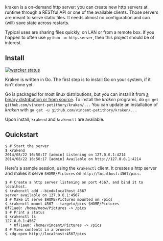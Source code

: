 kraken is a on-demand http server: you can create new http servers at runtime through a RESTful API or one of the available clients.
Those servers are meant to serve static files.
It needs almost no configuration and can (will) save state across restarts.

Typical uses are sharing files quickly, on LAN or from a remote box.
If you happen to often use `python -m http.server`, then this project should be of interest.

## Install
[![wercker status](https://app.wercker.com/status/0f6deadcf557ed3791b25a723f908b2a/s "wercker status")](https://app.wercker.com/project/bykey/0f6deadcf557ed3791b25a723f908b2a)

Kraken is written in Go. The first step is to install Go on your system, if it isn't done yet.

Go is packaged for most linux distributions, but you can install it from [a binary distribution or from source](http://golang.org/doc/install).
To install the *kraken* programs, do `go get github.com/vincent-petithory/kraken/...`
You can update an installation of *kraken* with `go get -u github.com/vincent-petithory/kraken/...`

Upon install, `krakend` and `krakenctl` are available.

## Quickstart

~~~ shell
$ # Start the server
$ krakend
2014/08/22 16:50:17 [admin] Listening on 127.0.0.1:4214
2014/08/22 16:50:17 [admin] Available on http://127.0.0.1:4214
~~~

Here's a sample session, using the `krakenctl` client.
It creates a http server and makes it serve `$HOME/Pictures` on `http://localhost:4567/pics`.

~~~ shell
$ # Create a http server listening on port 4567, and bind it to localhost.
$ krakenctl add --bind=localhost 4567
server available on 127.0.0.1:4567
$ # Make it serve $HOME/Pictures mounted on /pics
$ krakenctl mount 4567 --target=/pics $HOME/Pictures
8f71ae0: /home/meow/Pictures -> /pics
$ # Print a status
$ krakenctl ls
127.0.0.1:4567
  * 8f71ae0: /home/vincent/Pictures -> /pics
$ # View contents in a browser
$ xdg-open http://localhost:4567/pics
~~~
